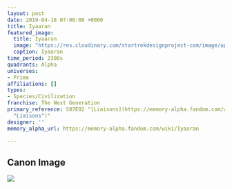 ```yaml
---
layout: post
date: 2019-04-18 07:00:00 +0000
title: Iyaaran
featured_image:
  title: Iyaaran
  image: "https://res.cloudinary.com/startrekdesignproject-com/image/upload/v1555608727/Iyaar.png"
  caption: Iyaaran
time_period: 2300s
quadrants: Alpha
universes:
- Prime
affiliations: []
types:
- Species/Civilization
franchise: The Next Generation
primary_reference: S07E02 "[Liaisons](https://memory-alpha.fandom.com/wiki/Liaisons
  "Liaisons")"
designer: ''
memory_alpha_url: https://memory-alpha.fandom.com/wiki/Iyaaran

---
```

## Canon Image

![](https://res.cloudinary.com/startrekdesignproject-com/image/upload/v1555608727/Iyaar1.png)